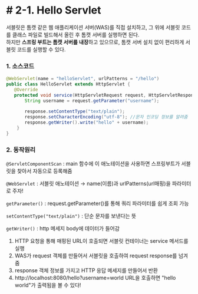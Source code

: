 # # 2-1. Hello Servlet

서블릿은 톰캣 같은 웹 애플리케이션 서버(WAS)를 직접 설치하고, 그 위에 서블릿 코드를 클래스 파일로 빌드해서 올린 후 톰캣 서버를 실행하면 된다.  
하지만 **스프링 부트는 톰캣 서버를 내장**하고 있으므로, 톰캣 서버 설치 없이 편리하게 서블릿 코드를 실행할 수 있다.


### 1. 소스코드

```java
@WebServlet(name = "helloServlet", urlPatterns = "/hello")
public class HelloServlet extends HttpServlet {    
   @Override
   protected void service(HttpServletRequest request, HttpServletResponse response) throws ServletException, IOException {
       String username = request.getParameter("username");
 
       response.setContentType("text/plain");
       response.setCharacterEncoding("utf-8"); //문자 인코딩 정보를 알려줌
       response.getWriter().write("hello" + username); 
    }
}
```

### 2. 동작원리


```@ServletComponentScan``` : main 함수에 이 애노테이션을 사용하면 스프링부트가 서블릿을 찾아서 자동으로 등록해줌

```@WebServlet``` : 서블릿 애노테이션 → name(이름)과 urlPatterns(url매핑)을 파라미터로 주자!  

```getParameter()``` : request.getParameter()를 통해 쿼리 파라미터를 쉽게 조회 가능   

```setContentType("text/plain")``` : 단순 문자를 보낸다는 뜻  

```getWriter()``` : http 메세지 body에 데이터가 들어감   

1) HTTP 요청을 통해 매핑된 URL이 호출되면 서블릿 컨테이너는 service 메서드를 실행  
2) WAS가 request 객체를 만들어서 서블릿을 호출하여 request response를 넘겨줌  
3) response 객체 정보를 가지고 HTTP 응답 메세지를 만들어서 반환
4) http://localhost:8080/hello?username=world URL을 호출하면 "hello world"가 출력됨을 볼 수 있다!

